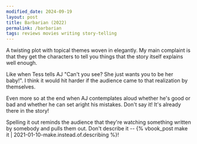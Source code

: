 ```yaml
---
modified_date: 2024-09-19
layout: post
title: Barbarian (2022)
permalink: /barbarian
tags: reviews movies writing story-telling
---
```


A twisting plot with topical themes woven in elegantly. My main complaint is that they get the characters to tell you things that the story itself explains well enough.
<!--more-->

Like when Tess tells AJ "Can't you see? She just wants you to be her baby!".
I think it would hit harder if the audience came to that realization by themselves.

Even more so at the end when AJ contemplates aloud whether he's good or bad and whether he can set aright his mistakes.
Don't say it!
It's already there in the story!

Spelling it out reminds the audience that they're watching something written by somebody and pulls them out.
Don't describe it -- {% vbook_post make it | 2021-01-10-make.instead.of.describing %}!